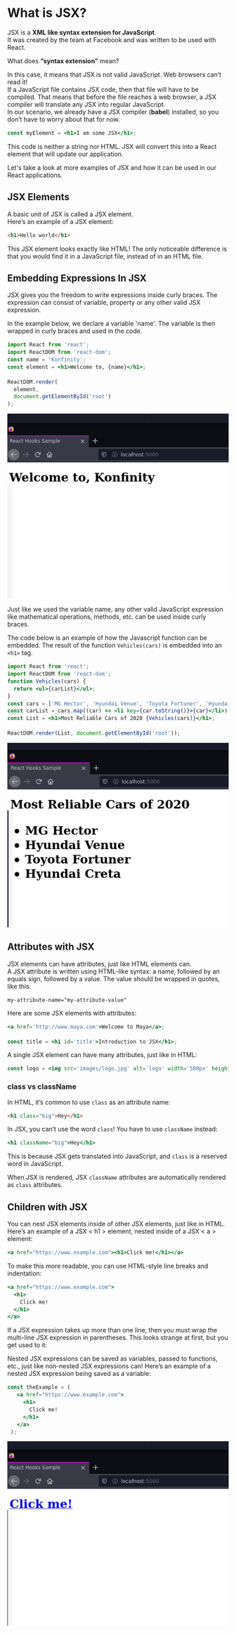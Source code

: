 # What is JSX?

JSX is a **XML like syntax extension for JavaScript**.  
It was created by the team at Facebook and was written to be used with React.  

What does **“syntax extension”** mean?  

In this case, it means that JSX is not valid JavaScript. Web browsers can’t read it!  
If a JavaScript file contains JSX code, then that file will have to be compiled. That means that before the file reaches a web browser, a JSX compiler will translate any JSX into regular JavaScript.  
In our scenario, we already have a JSX compiler (**babel**) installed, so you don’t have to worry about that for now.

```jsx
const myElement = <h1>I am some JSX</h1>;
```
This code is neither a string nor HTML. JSX will convert this into a React element that will update our application.  

Let's take a look at more examples of JSX and how it can be used in our React applications.

## JSX Elements 
A basic unit of JSX is called a JSX element.  
Here’s an example of a JSX element:
```html
<h1>Hello world</h1>
```
This JSX element looks exactly like HTML! The only noticeable difference is that you would find it in a JavaScript file, instead of in an HTML file.

## Embedding Expressions In JSX

JSX gives you the freedom to write expressions inside curly braces. The expression can consist of variable, property or any other valid JSX expression.   

In the example below, we declare a variable 'name'. The variable is then wrapped in curly braces and used in the code.   

```jsx
import React from 'react';
import ReactDOM from 'react-dom';
const name = 'Konfinity';
const element = <h1>Welcome to, {name}</h1>;

ReactDOM.render(
  element,
  document.getElementById('root')
);
```
![jsx1](uploads/f2cf260e01b70e0710a6d339d7fe2c1d/jsx1.png)

Just like we used the variable name, any other valid JavaScript expression like mathematical operations, methods, etc. can be used inside curly braces.  

The code below is an example of how the Javascript function can be embedded. The result of the function `Vehicles(cars)` is embedded into an ```<h1>``` tag.

```jsx
import React from 'react';
import ReactDOM from 'react-dom';
function Vehicles(cars) {
  return <ul>{carList}</ul>;
}
const cars = ['MG Hector', 'Hyundai Venue', 'Toyota Fortuner', 'Hyundai Creta'];
const carList = cars.map((car) => <li key={car.toString()}>{car}</li>);
const List = <h1>Most Reliable Cars of 2020 {Vehicles(cars)}</h1>;

ReactDOM.render(List, document.getElementById('root'));

```

![jsx2](uploads/664a6c18ad8742e1e04b4b49e471dab0/jsx2.png)

## Attributes with JSX
JSX elements can have attributes, just like HTML elements can.  
A JSX attribute is written using HTML-like syntax: a name, followed by an equals sign, followed by a value. The value should be wrapped in quotes, like this:  

```
my-attribute-name="my-attribute-value"
```
Here are some JSX elements with attributes:
```jsx
<a href='http://www.maya.com'>Welcome to Maya</a>;

const title = <h1 id='title'>Introduction to JSX</h1>;
```
A single JSX element can have many attributes, just like in HTML:
```jsx
const logo = <img src='images/logo.jpg' alt='logo' width='500px' height='500px' />;
```

### class vs className
In HTML, it’s common to use `class` as an attribute name:  

```html
<h1 class="big">Hey</h1>
```
In JSX, you can’t use the word `class`! You have to use `className` instead:  


```jsx
<h1 className="big">Hey</h1>
```
This is because JSX gets translated into JavaScript, and `class` is a reserved word in JavaScript.  


When JSX is rendered, JSX `className` attributes are automatically rendered as `class` attributes.


## Children with JSX

You can nest JSX elements inside of other JSX elements, just like in HTML.  
Here’s an example of a JSX < h1 > element, nested inside of a JSX < a > element:  

```jsx
<a href="https://www.example.com"><h1>Click me!</h1></a>
```
To make this more readable, you can use HTML-style line breaks and indentation:

```jsx
<a href="https://www.example.com">
  <h1>
    Click me!
  </h1>
</a>
```
If a JSX expression takes up more than one line, then you must wrap the multi-line JSX expression in parentheses. This looks strange at first, but you get used to it:  

Nested JSX expressions can be saved as variables, passed to functions, etc., just like non-nested JSX expressions can! Here’s an example of a nested JSX expression being saved as a variable:


```jsx
const theExample = (
   <a href="https://www.example.com">
     <h1>
       Click me!
     </h1>
   </a>
 );
```

![4](uploads/423039582159a414c6283de55d7c5b61/4.png)